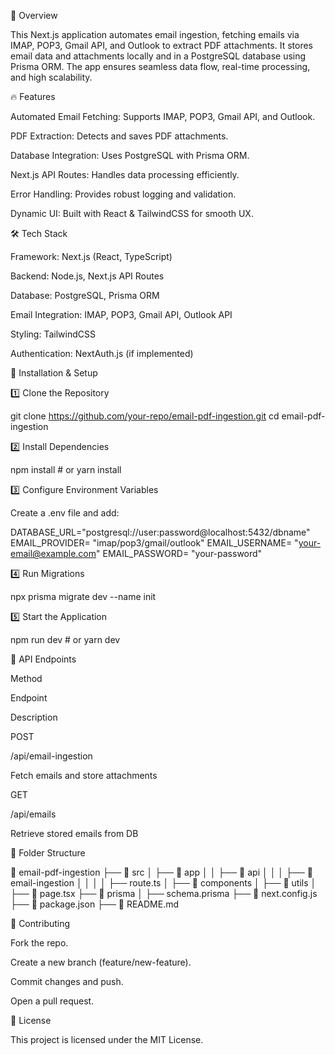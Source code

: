📌 Overview

This Next.js application automates email ingestion, fetching emails via IMAP, POP3, Gmail API, and Outlook to extract PDF attachments. It stores email data and attachments locally and in a PostgreSQL database using Prisma ORM. The app ensures seamless data flow, real-time processing, and high scalability.

🔥 Features

Automated Email Fetching: Supports IMAP, POP3, Gmail API, and Outlook.

PDF Extraction: Detects and saves PDF attachments.

Database Integration: Uses PostgreSQL with Prisma ORM.

Next.js API Routes: Handles data processing efficiently.

Error Handling: Provides robust logging and validation.

Dynamic UI: Built with React & TailwindCSS for smooth UX.

🛠 Tech Stack

Framework: Next.js (React, TypeScript)

Backend: Node.js, Next.js API Routes

Database: PostgreSQL, Prisma ORM

Email Integration: IMAP, POP3, Gmail API, Outlook API

Styling: TailwindCSS

Authentication: NextAuth.js (if implemented)

🚀 Installation & Setup

1️⃣ Clone the Repository

git clone https://github.com/your-repo/email-pdf-ingestion.git
cd email-pdf-ingestion

2️⃣ Install Dependencies

npm install  # or yarn install

3️⃣ Configure Environment Variables

Create a .env file and add:

DATABASE_URL="postgresql://user:password@localhost:5432/dbname"
EMAIL_PROVIDER= "imap/pop3/gmail/outlook"
EMAIL_USERNAME= "your-email@example.com"
EMAIL_PASSWORD= "your-password"

4️⃣ Run Migrations

npx prisma migrate dev --name init

5️⃣ Start the Application

npm run dev  # or yarn dev

📡 API Endpoints

Method

Endpoint

Description

POST

/api/email-ingestion

Fetch emails and store attachments

GET

/api/emails

Retrieve stored emails from DB

📄 Folder Structure

📂 email-pdf-ingestion
├── 📂 src
│   ├── 📂 app
│   │   ├── 📂 api
│   │   │   ├── 📂 email-ingestion
│   │   │   │   ├── route.ts
│   ├── 📂 components
│   ├── 📂 utils
│   ├── 📜 page.tsx
├── 📂 prisma
│   ├── schema.prisma
├── 📜 next.config.js
├── 📜 package.json
├── 📜 README.md

📌 Contributing

Fork the repo.

Create a new branch (feature/new-feature).

Commit changes and push.

Open a pull request.

📄 License

This project is licensed under the MIT License.
